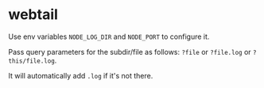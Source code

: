 # webtail

Use env variables `NODE_LOG_DIR` and `NODE_PORT` to configure it.

Pass query parameters for the subdir/file as follows: `?file` or `?file.log` or `?this/file.log`.

It will automatically add `.log` if it's not there.